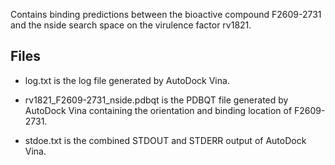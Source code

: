 Contains binding predictions between the bioactive compound F2609-2731 and the nside search space on the virulence factor rv1821.

## Files

- log.txt is the log file generated by AutoDock Vina.

- rv1821_F2609-2731_nside.pdbqt is the PDBQT file generated by AutoDock Vina containing the orientation and binding location of F2609-2731.

- stdoe.txt is the combined STDOUT and STDERR output of AutoDock Vina.

